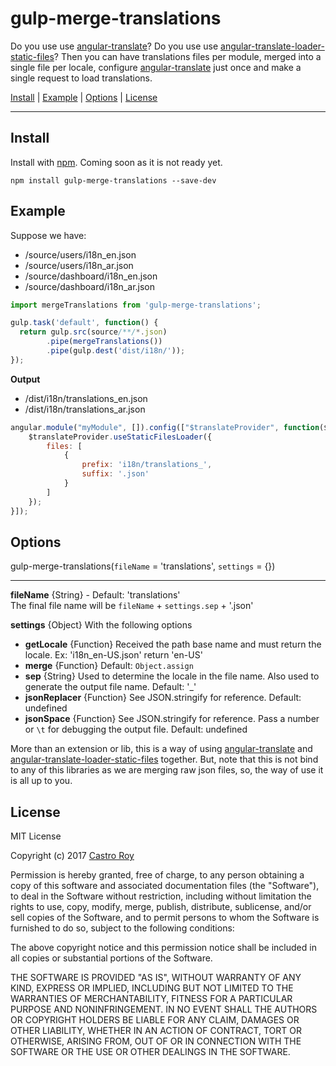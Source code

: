 # gulp-merge-translations 
Do you use use [angular-translate](https://github.com/angular-translate/angular-translate)? Do you use use [angular-translate-loader-static-files](https://github.com/angular-translate/bower-angular-translate-loader-static-files)?
Then you can have translations files per module, merged into a single file per locale, configure [angular-translate](https://github.com/angular-translate/angular-translate) just once and make a single request to load translations.

<a href="#install">Install</a> |
<a href="#example">Example</a> |
<a href="#options">Options</a> |
<a href="#license">License</a>

----

## Install

Install with [npm](https://npmjs.org/package/gulp-merge-translations). Coming soon as it is not ready yet.

```
npm install gulp-merge-translations --save-dev
```

## Example
Suppose we have:
- /source/users/i18n_en.json
- /source/users/i18n_ar.json
- /source/dashboard/i18n_en.json
- /source/dashboard/i18n_ar.json

```js
import mergeTranslations from 'gulp-merge-translations';

gulp.task('default', function() {
  return gulp.src(source/**/*.json)
        .pipe(mergeTranslations())
        .pipe(gulp.dest('dist/i18n/'));
});
```

**Output**
- /dist/i18n/translations_en.json
- /dist/i18n/translations_ar.json

```js
angular.module("myModule", []).config(["$translateProvider", function($translateProvider) {
    $translateProvider.useStaticFilesLoader({
        files: [
            {
                prefix: 'i18n/translations_',
                suffix: '.json'
            }
        ]
    });
}]);
```

## Options

gulp-merge-translations(`fileName` = 'translations', `settings` = {})

----

**fileName** {String} - Default: 'translations'  
The final file name will be `fileName` + `settings.sep` + '.json'

**settings** {Object} With the following options  
 - **getLocale** {Function} Received the path base name and must return the locale. Ex: 'i18n_en-US.json' return 'en-US'
 - **merge** {Function} Default: `Object.assign`
 - **sep** {String} Used to determine the locale in the file name. Also used to generate the output file name. Default: '_'
 - **jsonReplacer** {Function} See JSON.stringify for reference. Default: undefined
 - **jsonSpace** {Function} See JSON.stringify for reference. Pass a number or `\t` for debugging the output file. Default: undefined

 
More than an extension or lib, this is a way of using [angular-translate](https://github.com/angular-translate/angular-translate) and [angular-translate-loader-static-files](https://github.com/angular-translate/bower-angular-translate-loader-static-files) together. But, note that this is not bind to any of this libraries as we are merging raw json files, so, the way of use it is all up to you.


## License

MIT License

Copyright (c) 2017 [Castro Roy](https://www.linkedin.com/in/castro-roy-152936a1)

Permission is hereby granted, free of charge, to any person obtaining a copy
of this software and associated documentation files (the "Software"), to deal
in the Software without restriction, including without limitation the rights
to use, copy, modify, merge, publish, distribute, sublicense, and/or sell
copies of the Software, and to permit persons to whom the Software is
furnished to do so, subject to the following conditions:

The above copyright notice and this permission notice shall be included in all
copies or substantial portions of the Software.

THE SOFTWARE IS PROVIDED "AS IS", WITHOUT WARRANTY OF ANY KIND, EXPRESS OR
IMPLIED, INCLUDING BUT NOT LIMITED TO THE WARRANTIES OF MERCHANTABILITY,
FITNESS FOR A PARTICULAR PURPOSE AND NONINFRINGEMENT. IN NO EVENT SHALL THE
AUTHORS OR COPYRIGHT HOLDERS BE LIABLE FOR ANY CLAIM, DAMAGES OR OTHER
LIABILITY, WHETHER IN AN ACTION OF CONTRACT, TORT OR OTHERWISE, ARISING FROM,
OUT OF OR IN CONNECTION WITH THE SOFTWARE OR THE USE OR OTHER DEALINGS IN THE
SOFTWARE.
